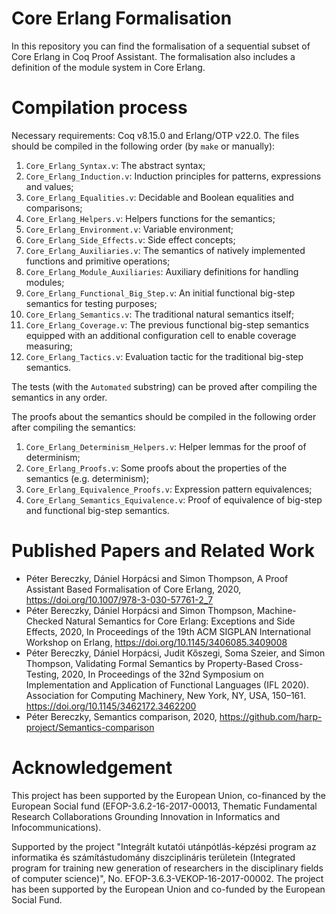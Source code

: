 # Core Erlang Formalisation

In this repository you can find the formalisation of a sequential subset of Core Erlang in Coq Proof Assistant. The formalisation also includes a definition of the module system in Core Erlang.

# Compilation process

Necessary requirements: Coq v8.15.0 and Erlang/OTP v22.0. The files should be compiled in the following order (by `make` or manually):

1. `Core_Erlang_Syntax.v`: The abstract syntax;
2. `Core_Erlang_Induction.v`: Induction principles for patterns, expressions and values;
3. `Core_Erlang_Equalities.v`: Decidable and Boolean equalities and comparisons;
4. `Core_Erlang_Helpers.v`: Helpers functions for the semantics;
5. `Core_Erlang_Environment.v`: Variable environment;
6. `Core_Erlang_Side_Effects.v`: Side effect concepts;
7. `Core_Erlang_Auxiliaries.v`: The semantics of natively implemented functions and primitive operations;
8. `Core_Erlang_Module_Auxiliaries`: Auxiliary definitions for handling modules;
9. `Core_Erlang_Functional_Big_Step.v`: An initial functional big-step semantics for testing purposes;
10. `Core_Erlang_Semantics.v`: The traditional natural semantics itself;
11. `Core_Erlang_Coverage.v`: The previous functional big-step semantics equipped with an additional configuration cell to enable coverage measuring;
12. `Core_Erlang_Tactics.v`: Evaluation tactic for the traditional big-step semantics.

The tests (with the `Automated` substring) can be proved after compiling the semantics in any order.

The proofs about the semantics should be compiled in the following order after compiling the semantics:

1. `Core_Erlang_Determinism_Helpers.v`: Helper lemmas for the proof of determinism;
2. `Core_Erlang_Proofs.v`: Some proofs about the properties of the semantics (e.g. determinism);
3. `Core_Erlang_Equivalence_Proofs.v`: Expression pattern equivalences;
4. `Core_Erlang_Semantics_Equivalence.v`: Proof of equivalence of big-step and functional big-step semantics.

# Published Papers and Related Work

- Péter Bereczky, Dániel Horpácsi and Simon Thompson, A Proof Assistant Based Formalisation of Core Erlang, 2020, https://doi.org/10.1007/978-3-030-57761-2_7
- Péter Bereczky, Dániel Horpácsi and Simon Thompson, Machine-Checked Natural Semantics for Core Erlang: Exceptions and Side Effects, 2020, In Proceedings of the 19th ACM SIGPLAN International Workshop on Erlang, https://doi.org/10.1145/3406085.3409008
- Péter Bereczky, Dániel Horpácsi, Judit Kőszegi, Soma Szeier, and Simon Thompson, Validating Formal Semantics by Property-Based Cross-Testing, 2020, In Proceedings of the 32nd Symposium on Implementation and Application of Functional Languages (IFL 2020). Association for Computing Machinery, New York, NY, USA, 150–161. https://doi.org/10.1145/3462172.3462200
- Péter Bereczky, Semantics comparison, 2020, https://github.com/harp-project/Semantics-comparison

# Acknowledgement

This project has been supported by the European Union, co-financed by the European Social fund (EFOP-3.6.2-16-2017-00013, Thematic Fundamental Research Collaborations Grounding Innovation in Informatics and Infocommunications).

Supported by the project "Integrált kutatói utánpótlás-képzési program az informatika és számítástudomány diszciplináris területein (Integrated program for training new generation of researchers in the disciplinary fields of computer science)", No.  EFOP-3.6.3-VEKOP-16-2017-00002. The project has been supported by the European Union and co-funded by the European Social Fund.

